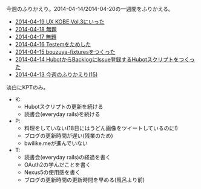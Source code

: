 今週のふりかえり。2014-04-14/2014-04-20の一週間をふりかえる。

- [2014-04-19 UX KOBE Vol.3にいった](https://blog.bouzuya.net/2014/04/19/diary/)
- [2014-04-18 無題](https://blog.bouzuya.net/2014/04/18/diary/)
- [2014-04-17 無題](https://blog.bouzuya.net/2014/04/17/diary/)
- [2014-04-16 Testemをためした](https://blog.bouzuya.net/2014/04/16/diary/)
- [2014-04-15 bouzuya-fixturesをつくった](https://blog.bouzuya.net/2014/04/15/diary/)
- [2014-04-14 HubotからBacklogにIssue登録するHubotスクリプトをつくった](https://blog.bouzuya.net/2014/04/14/diary/)
- [2014-04-13 今週のふりかえり(15)](https://blog.bouzuya.net/2014/04/13/diary/)

淡白にKPTのみ。

- K:
  - Hubotスクリプトの更新を続ける
  - 読書会(everyday rails)を続ける
- P:
  - 料理をしていない(18日にはうどん画像をツイートしているのに!)
  - ブログの更新時間が遅い(残業のため)
  - bwilike.meが進んでいない
- T:
  - 読書会(everyday rails)の経過を書く
  - OAuth2の学んだことを書く
  - Nexus5の使用感を書く
  - ブログの更新時間の更新時間を早める(風呂より前)

